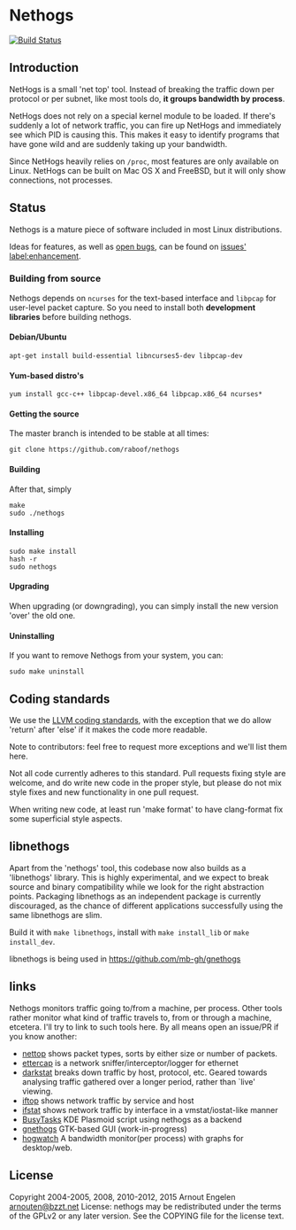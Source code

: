 Nethogs
=======

[![Build Status](https://travis-ci.org/raboof/nethogs.svg?branch=master)](https://travis-ci.org/raboof/nethogs)

Introduction
------------

NetHogs is a small 'net top' tool. Instead of breaking the traffic down per protocol or per subnet, like most tools do, **it groups bandwidth by process**. 

NetHogs does not rely on a special kernel module to be loaded. If there's suddenly a lot of network traffic, you can fire up NetHogs and immediately see which PID is causing this. This makes it easy to identify programs that have gone wild and are suddenly taking up your bandwidth.

Since NetHogs heavily relies on `/proc`, most features are only available on Linux.
NetHogs can be built on Mac OS X and FreeBSD, but it will only show connections, not processes.

Status
------

Nethogs is a mature piece of software included in most Linux distributions.

Ideas for features, as well as [open bugs](https://github.com/raboof/nethogs/issues?q=is%3Aopen+is%3Aissue), can be found on  [issues' label:enhancement](https://github.com/raboof/nethogs/issues?q=is%3Aopen+is%3Aissue+label%3Aenhancement).

### Building from source

Nethogs depends on `ncurses` for the text-based interface and `libpcap` for user-level packet capture. So you need to install both **development libraries** before building nethogs. 

#### Debian/Ubuntu

    apt-get install build-essential libncurses5-dev libpcap-dev

#### Yum-based distro's

    yum install gcc-c++ libpcap-devel.x86_64 libpcap.x86_64 ncurses*

#### Getting the source

The master branch is intended to be stable at all times:

    git clone https://github.com/raboof/nethogs

#### Building

After that, simply 

    make
    sudo ./nethogs

#### Installing

    sudo make install
    hash -r
    sudo nethogs

#### Upgrading

When upgrading (or downgrading), you can simply install the new version 'over'
the old one.

#### Uninstalling

If you want to remove Nethogs from your system, you can:

    sudo make uninstall

Coding standards
----------------

We use the [LLVM coding standards](http://llvm.org/docs/CodingStandards.html),
with the exception that we do allow 'return' after 'else' if it makes the code
more readable.

Note to contributors: feel free to request more exceptions and we'll list them 
here.

Not all code currently adheres to this standard. Pull requests fixing style
are welcome, and do write new code in the proper style, but please do not
mix style fixes and new functionality in one pull request.

When writing new code, at least run 'make format' to have clang-format fix
some superficial style aspects.

libnethogs
----------

Apart from the 'nethogs' tool, this codebase now also builds as a 'libnethogs'
library. This is highly experimental, and we expect to break source and binary
compatibility while we look for the right abstraction points. Packaging
libnethogs as an independent package is currently discouraged, as the chance
of different applications successfully using the same libnethogs are slim.

Build it with `make libnethogs`, install with `make install_lib` or `make install_dev`.

libnethogs is being used in https://github.com/mb-gh/gnethogs

links
-----

Nethogs monitors traffic going to/from a machine, per process. Other tools rather monitor what kind of traffic travels to, from or through a machine, etcetera. I'll try to link to such tools here. By all means open an issue/PR if you know another:

* [nettop](http://srparish.net/scripts/) shows packet types, sorts by either size or number of packets.
* [ettercap](http://ettercap.sf.net/) is a network sniffer/interceptor/logger for ethernet
* [darkstat](http://purl.org/net/darkstat/) breaks down traffic by host, protocol, etc. Geared towards analysing traffic gathered over a longer period, rather than `live' viewing.
* [iftop](http://ex-parrot.com/~pdw/iftop/) shows network traffic by service and host
* [ifstat](http://gael.roualland.free.fr/ifstat/) shows network traffic by interface in a vmstat/iostat-like manner
* [BusyTasks](http://kde-apps.org/content/show.php?content=143833) KDE Plasmoid script using nethogs as a backend
* [gnethogs](https://github.com/mbfoss/gnethogs) GTK-based GUI (work-in-progress)
* [hogwatch](https://github.com/akshayKMR/hogwatch) A bandwidth monitor(per process) with graphs for desktop/web.
 
License
-------

Copyright 2004-2005, 2008, 2010-2012, 2015 Arnout Engelen <arnouten@bzzt.net>
License: nethogs may be redistributed under the terms of the GPLv2 or any 
later version. See the COPYING file for the license text.
